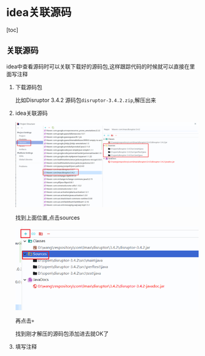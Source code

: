 # idea关联源码

[toc]

## 关联源码

idea中查看源码时可以关联下载好的源码包,这样跟踪代码的时候就可以直接在里面写注释

1. 下载源码包

   比如Disruptor 3.4.2 源码包`disruptor-3.4.2.zip`,解压出来

2. idea关联源码

   ![](https://raw.githubusercontent.com/w15997402070/images/main/imgimage-20200425212642330.png)

   找到上面位置,点击sources

   ![](https://raw.githubusercontent.com/w15997402070/images/main/note/image-20200425212748605.png)

   再点击`+`

   找到刚才解压的源码包添加进去就OK了

3. 填写注释